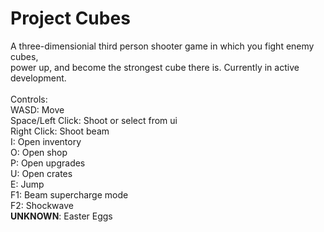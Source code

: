 # Project Cubes

A three-dimensionial third person shooter game in which you fight enemy cubes, <br>
power up, and become the strongest cube there is. Currently in active development.
<br>
<br>
Controls: <br>
WASD: Move <br>
Space/Left Click: Shoot or select from ui <br>
Right Click: Shoot beam <br>
I: Open inventory <br>
O: Open shop <br>
P: Open upgrades <br>
U: Open crates <br>
E: Jump <br>
F1: Beam supercharge mode <br>
F2: Shockwave <br>
**UNKNOWN**: Easter Eggs
